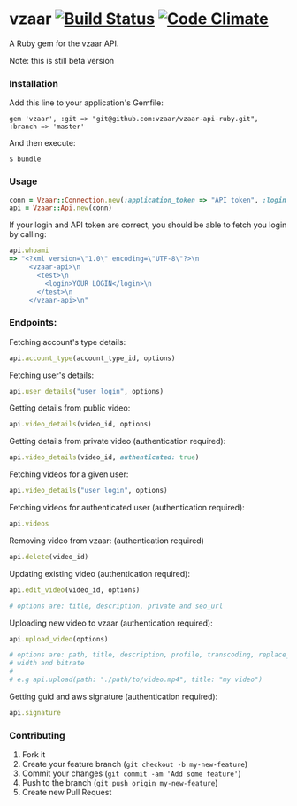 # vzaar  [![Build Status](https://secure.travis-ci.org/edjames/vzaar.png)](http://travis-ci.org/edjames/vzaar) [![Code Climate](https://codeclimate.com/github/edjames/vzaar.png)](https://codeclimate.com/github/edjames/vzaar)

A Ruby gem for the vzaar API.

Note: this is still beta version

### Installation

Add this line to your application's Gemfile:

    gem 'vzaar', :git => "git@github.com:vzaar/vzaar-api-ruby.git", :branch => 'master'

And then execute:

    $ bundle


### Usage

```ruby
conn = Vzaar::Connection.new(:application_token => "API token", :login => "vzaar login")
api = Vzaar::Api.new(conn)
```

If your login and API token are correct, you should be able to fetch you login by calling:
```ruby
api.whoami
=> "<?xml version=\"1.0\" encoding=\"UTF-8\"?>\n
     <vzaar-api>\n
       <test>\n
         <login>YOUR LOGIN</login>\n
       </test>\n
     </vzaar-api>\n"
```

### Endpoints:

Fetching account's type details:
```ruby
api.account_type(account_type_id, options)
```

Fetching user's details:
```ruby
api.user_details("user login", options)
```

Getting details from public video:
```ruby
api.video_details(video_id, options)
```

Getting details from private video (authentication required):
```ruby
api.video_details(video_id, authenticated: true)
```

Fetching videos for a given user:
```ruby
api.video_details("user login", options)
```

Fetching videos for authenticated user (authentication required):
```ruby
api.videos
```

Removing video from vzaar: (authentication required)
```ruby
api.delete(video_id)
```

Updating existing video (authentication required):
```ruby
api.edit_video(video_id, options)

# options are: title, description, private and seo_url
```

Uploading new video to vzaar (authentication required):
```ruby
api.upload_video(options)

# options are: path, title, description, profile, transcoding, replace_id,
# width and bitrate
#
# e.g api.upload(path: "./path/to/video.mp4", title: "my video")
```

Getting guid and aws signature (authentication required):
```ruby
api.signature
```

### Contributing

1. Fork it
2. Create your feature branch (`git checkout -b my-new-feature`)
3. Commit your changes (`git commit -am 'Add some feature'`)
4. Push to the branch (`git push origin my-new-feature`)
5. Create new Pull Request

